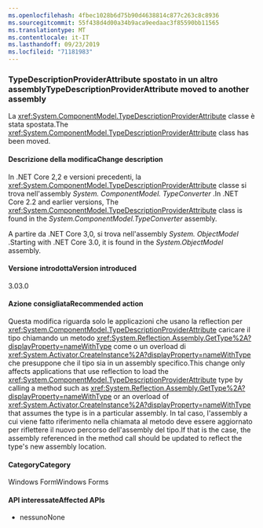 ```yaml
---
ms.openlocfilehash: 4fbec1028b6d75b90d4638814c877c263c8c8936
ms.sourcegitcommit: 55f438d4d00a34b9aca9eedaac3f85590bb11565
ms.translationtype: MT
ms.contentlocale: it-IT
ms.lasthandoff: 09/23/2019
ms.locfileid: "71181983"
---
```

### <a name="typedescriptionproviderattribute-moved-to-another-assembly"></a><span data-ttu-id="60994-101">TypeDescriptionProviderAttribute spostato in un altro assembly</span><span class="sxs-lookup"><span data-stu-id="60994-101">TypeDescriptionProviderAttribute moved to another assembly</span></span>

<span data-ttu-id="60994-102">La <xref:System.ComponentModel.TypeDescriptionProviderAttribute> classe è stata spostata.</span><span class="sxs-lookup"><span data-stu-id="60994-102">The <xref:System.ComponentModel.TypeDescriptionProviderAttribute> class has been moved.</span></span>

#### <a name="change-description"></a><span data-ttu-id="60994-103">Descrizione della modifica</span><span class="sxs-lookup"><span data-stu-id="60994-103">Change description</span></span>

<span data-ttu-id="60994-104">In .NET Core 2,2 e versioni precedenti, la <xref:System.ComponentModel.TypeDescriptionProviderAttribute> classe si trova nell'assembly *System. ComponentModel. TypeConverter* .</span><span class="sxs-lookup"><span data-stu-id="60994-104">In .NET Core 2.2 and earlier versions, The <xref:System.ComponentModel.TypeDescriptionProviderAttribute> class is found in the *System.ComponentModel.TypeConverter* assembly.</span></span>

<span data-ttu-id="60994-105">A partire da .NET Core 3,0, si trova nell'assembly *System. ObjectModel* .</span><span class="sxs-lookup"><span data-stu-id="60994-105">Starting with .NET Core 3.0, it is found in the *System.ObjectModel* assembly.</span></span>

#### <a name="version-introduced"></a><span data-ttu-id="60994-106">Versione introdotta</span><span class="sxs-lookup"><span data-stu-id="60994-106">Version introduced</span></span>

<span data-ttu-id="60994-107">3.0</span><span class="sxs-lookup"><span data-stu-id="60994-107">3.0</span></span>

#### <a name="recommended-action"></a><span data-ttu-id="60994-108">Azione consigliata</span><span class="sxs-lookup"><span data-stu-id="60994-108">Recommended action</span></span>

<span data-ttu-id="60994-109">Questa modifica riguarda solo le applicazioni che usano la reflection per <xref:System.ComponentModel.TypeDescriptionProviderAttribute> caricare il tipo chiamando un metodo <xref:System.Reflection.Assembly.GetType%2A?displayProperty=nameWithType> come o un overload di <xref:System.Activator.CreateInstance%2A?displayProperty=nameWithType> che presuppone che il tipo sia in un assembly specifico.</span><span class="sxs-lookup"><span data-stu-id="60994-109">This change only affects applications that use reflection to load the <xref:System.ComponentModel.TypeDescriptionProviderAttribute> type by calling a method such as <xref:System.Reflection.Assembly.GetType%2A?displayProperty=nameWithType> or an overload of <xref:System.Activator.CreateInstance%2A?displayProperty=nameWithType> that assumes the type is in a particular assembly.</span></span> <span data-ttu-id="60994-110">In tal caso, l'assembly a cui viene fatto riferimento nella chiamata al metodo deve essere aggiornato per riflettere il nuovo percorso dell'assembly del tipo.</span><span class="sxs-lookup"><span data-stu-id="60994-110">If that is the case, the assembly referenced in the method call should be updated to reflect the type's new assembly location.</span></span>

#### <a name="category"></a><span data-ttu-id="60994-111">Category</span><span class="sxs-lookup"><span data-stu-id="60994-111">Category</span></span>

<span data-ttu-id="60994-112">Windows Form</span><span class="sxs-lookup"><span data-stu-id="60994-112">Windows Forms</span></span>

#### <a name="affected-apis"></a><span data-ttu-id="60994-113">API interessate</span><span class="sxs-lookup"><span data-stu-id="60994-113">Affected APIs</span></span>

- <span data-ttu-id="60994-114">nessuno</span><span class="sxs-lookup"><span data-stu-id="60994-114">None</span></span>

<!-- 

### Affected APIs

- Not detectable via API analysis

-->